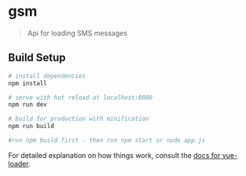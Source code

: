 # gsm

> Api for loading SMS messages

## Build Setup

``` bash
# install dependencies
npm install

# serve with hot reload at localhost:8080
npm run dev

# build for production with minification
npm run build

#run npm build first - then run npm start or node app.js
```

For detailed explanation on how things work, consult the [docs for vue-loader](http://vuejs.github.io/vue-loader).

